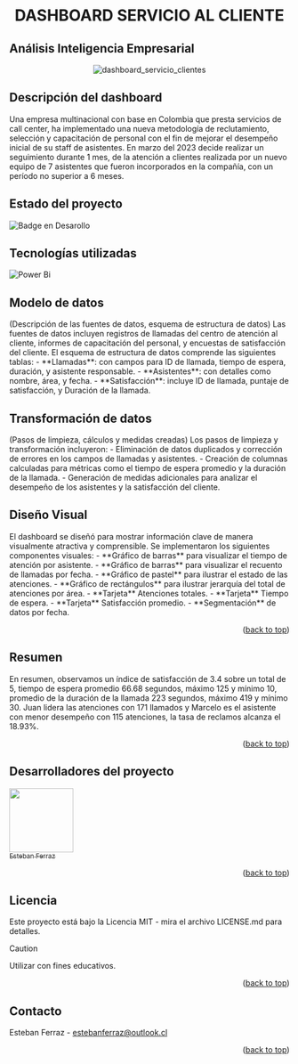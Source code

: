 
<h1 align="center"> DASHBOARD SERVICIO AL CLIENTE </h1>
<h2>Análisis Inteligencia Empresarial</h2>

<div align="center">  

![dashboard_servicio_clientes](https://github.com/estebanferraz1/portafolio_business_intelligence/assets/125892411/59f55da8-1b27-44ba-a572-96ff481dee93)
</div> 

<h2>Descripción del dashboard</h2>
Una empresa multinacional con base en Colombia que presta servicios de call center, ha implementado una nueva metodología de reclutamiento, selección y capacitación de personal con el fin de mejorar el desempeño inicial de su staff de asistentes. En marzo del 2023 decide realizar un seguimiento durante 1 mes, de la atención a clientes realizada por un nuevo equipo de 7 asistentes que fueron incorporados en la compañía, con un período no superior a 6 meses.

<h2>Estado del proyecto</h2>

![Badge en Desarollo](https://img.shields.io/badge/STATUS-%20FINALIZADO-green)
> 

<h2>Tecnologías utilizadas</h2>

![Power Bi](https://img.shields.io/badge/power_bi-F2C811?style=for-the-badge&logo=powerbi&logoColor=black)


<h2>Modelo de datos</h2>
(Descripción de las fuentes de datos, esquema de estructura de datos)
Las fuentes de datos incluyen registros de llamadas del centro de atención al cliente, informes de capacitación del personal, y encuestas de satisfacción del cliente. El esquema de estructura de datos comprende las siguientes tablas:
- **Llamadas**: con campos para ID de llamada, tiempo de espera, duración, y asistente responsable.
- **Asistentes**: con detalles como nombre, área, y fecha.
- **Satisfacción**: incluye ID de llamada, puntaje de satisfacción, y Duración de la llamada.

<h2>Transformación de datos</h2>
(Pasos de limpieza, cálculos y medidas creadas)
Los pasos de limpieza y transformación incluyeron:
- Eliminación de datos duplicados y corrección de errores en los campos de llamadas y asistentes.
- Creación de columnas calculadas para métricas como el tiempo de espera promedio y la duración de la llamada.
- Generación de medidas adicionales para analizar el desempeño de los asistentes y la satisfacción del cliente.

<h2>Diseño Visual</h2>
El dashboard se diseñó para mostrar información clave de manera visualmente atractiva y comprensible. Se implementaron los siguientes componentes visuales:
- **Gráfico de barras** para visualizar el tiempo de atención por asistente.
- **Gráfico de barras** para visualizar el recuento de llamadas por fecha.
- **Gráfico de pastel** para ilustrar el estado de las atenciones.
- **Gráfico de rectángulos** para ilustrar jerarquía del total de atenciones por área.  
- **Tarjeta** Atenciones totales.
- **Tarjeta** Tiempo de espera.
- **Tarjeta** Satisfacción promedio.
- **Segmentación** de datos por fecha.

<p align="right">(<a href="#readme-top">back to top</a>)</p>

<h2>Resumen</h2>
En resumen, observamos un índice de satisfacción de 3.4 sobre un total de 5, tiempo de espera promedio 66.68 segundos, máximo 125 y mínimo 10, promedio de la duración de la llamada 223 segundos, máximo 419 y mínimo 30. Juan lidera las atenciones con 171 llamados y Marcelo es el asistente con menor desempeño con 115 atenciones, la tasa de reclamos alcanza el 18.93%.

<p align="right">(<a href="#readme-top">back to top</a>)</p>

<h2>Desarrolladores del proyecto</h2>

[<img src="https://avatars.githubusercontent.com/u/125892411?v=4" width=115><br><sub>Esteban Ferraz</sub>](https://github.com/estebanferraz1)


<p align="right">(<a href="#readme-top">back to top</a>)</p>

<h2>Licencia</h2>

Este proyecto está bajo la Licencia MIT - mira el archivo LICENSE.md para detalles.

> [!CAUTION]
> 
> Utilizar con fines educativos.

<p align="right">(<a href="#readme-top">back to top</a>)</p>

<h2>Contacto</h2>

Esteban Ferraz - estebanferraz@outlook.cl

<p align="right">(<a href="#readme-top">back to top</a>)</p>
